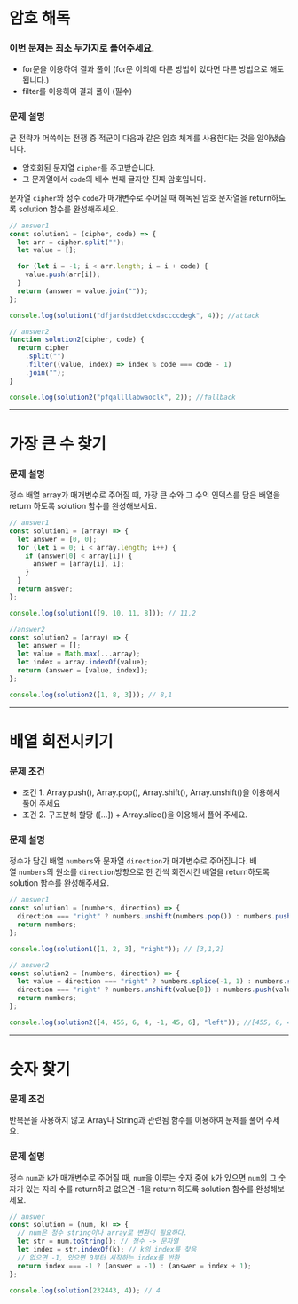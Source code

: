 # 암호 해독

### 이번 문제는 최소 두가지로 풀어주세요.

- for문을 이용하여 결과 풀이 (for문 이외에 다른 방법이 있다면 다른 방법으로 해도 됩니다.)
- filter를 이용하여 결과 풀이 (필수)

### 문제 설명

군 전략가 머쓱이는 전쟁 중 적군이 다음과 같은 암호 체계를 사용한다는 것을 알아냈습니다.

- 암호화된 문자열 `cipher`를 주고받습니다.
- 그 문자열에서 `code`의 배수 번째 글자만 진짜 암호입니다.

문자열 `cipher`와 정수 `code`가 매개변수로 주어질 때 해독된 암호 문자열을 return하도록 solution 함수를 완성해주세요.

```js
// answer1
const solution1 = (cipher, code) => {
  let arr = cipher.split("");
  let value = [];

  for (let i = -1; i < arr.length; i = i + code) {
    value.push(arr[i]);
  }
  return (answer = value.join(""));
};

console.log(solution1("dfjardstddetckdaccccdegk", 4)); //attack

// answer2
function solution2(cipher, code) {
  return cipher
    .split("")
    .filter((value, index) => index % code === code - 1)
    .join("");
}

console.log(solution2("pfqallllabwaoclk", 2)); //fallback
```

---

# 가장 큰 수 찾기

### 문제 설명

정수 배열 array가 매개변수로 주어질 때, 가장 큰 수와 그 수의 인덱스를 담은 배열을 return 하도록 solution 함수를 완성해보세요.

```js
// answer1
const solution1 = (array) => {
  let answer = [0, 0];
  for (let i = 0; i < array.length; i++) {
    if (answer[0] < array[i]) {
      answer = [array[i], i];
    }
  }
  return answer;
};

console.log(solution1([9, 10, 11, 8])); // 11,2

//answer2
const solution2 = (array) => {
  let answer = [];
  let value = Math.max(...array);
  let index = array.indexOf(value);
  return (answer = [value, index]);
};

console.log(solution2([1, 8, 3])); // 8,1
```

---

# 배열 회전시키기

### 문제 조건

- 조건 1. Array.push(), Array.pop(), Array.shift(), Array.unshift()을 이용해서 풀어 주세요
- 조건 2. 구조분해 할당 ([…]) + Array.slice()을 이용해서 풀어 주세요.

### 문제 설명

정수가 담긴 배열 `numbers`와 문자열 `direction`가 매개변수로 주어집니다. 배열 `numbers`의 원소를 `direction`방향으로 한 칸씩 회전시킨 배열을 return하도록 solution 함수를 완성해주세요.

```js
// answer1
const solution1 = (numbers, direction) => {
  direction === "right" ? numbers.unshift(numbers.pop()) : numbers.push(numbers.shift());
  return numbers;
};

console.log(solution1([1, 2, 3], "right")); // [3,1,2]

// answer2
const solution2 = (numbers, direction) => {
  let value = direction === "right" ? numbers.splice(-1, 1) : numbers.splice(0, 1);
  direction === "right" ? numbers.unshift(value[0]) : numbers.push(value[0]);
  return numbers;
};

console.log(solution2([4, 455, 6, 4, -1, 45, 6], "left")); //[455, 6, 4, -1, 45, 6, 4]
```

---

# 숫자 찾기

### 문제 조건

반복문을 사용하지 않고 Array나 String과 관련됨 함수를 이용하여 문제를 풀어 주세요.

### 문제 설명

정수 `num`과 `k`가 매개변수로 주어질 때, `num`을 이루는 숫자 중에 `k`가 있으면 `num`의 그 숫자가 있는 자리 수를 return하고 없으면 -1을 return 하도록 solution 함수를 완성해보세요.

```js
// answer
const solution = (num, k) => {
  // num은 정수 string이나 array로 변환이 필요하다.
  let str = num.toString(); // 정수 -> 문자열
  let index = str.indexOf(k); // k의 index를 찾음
  // 없으면 -1, 있으면 0부터 시작하는 index를 반환
  return index === -1 ? (answer = -1) : (answer = index + 1);
};

console.log(solution(232443, 4)); // 4
```
